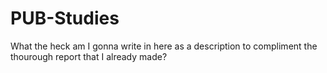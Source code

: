 # PUB-Studies
 
What the heck am I gonna write in here as a description to compliment the thourough report that I already made?